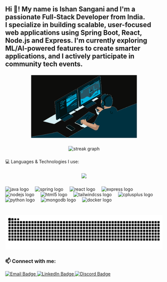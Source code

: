 <h2 align="left">Hi 👋! My name is Ishan Sangani and I'm a passionate Full-Stack Developer from India.<br>I specialize in building scalable, user-focused web applications using Spring Boot, React, Node.js and Express. I'm currently exploring ML/AI-powered features to create smarter applications, and I actively participate in community tech events.</h2>

###

<div align="center">
  <img height="200" src="https://raw.githubusercontent.com/Potential17/Potential17/master/user%20(2).gif"  />
</div>

###

<div align="center">
  <img src="https://streak-stats.demolab.com?user=IshanSangani&locale=en&mode=weekly&theme=dracula&hide_border=false&border_radius=5" height="200" alt="streak graph"  />
</div>

###

<p align="left">💻 Languages & Technologies I use:</p>

###

<div align="center">
  <img height="150" src="https://www.yessinfotech.com/wp-content/uploads/2019/11/spring-boot-logo.png"  />
</div>

###

<div align="left">
  <img src="https://cdn.jsdelivr.net/gh/devicons/devicon/icons/java/java-original.svg" height="50" alt="java logo"  />
  <img width="12" />
  <img src="https://cdn.simpleicons.org/spring/6DB33F" height="50" alt="spring logo"  />
  <img width="12" />
  <img src="https://cdn.simpleicons.org/react/61DAFB" height="50" alt="react logo"  />
  <img width="12" />
  <img src="https://skillicons.dev/icons?i=express" height="50" alt="express logo"  />
  <img width="12" />
  <img src="https://cdn.simpleicons.org/nodedotjs/339933" height="50" alt="nodejs logo"  />
  <img width="12" />
  <img src="https://cdn.simpleicons.org/html5/E34F26" height="50" alt="html5 logo"  />
  <img width="12" />
  <img src="https://cdn.simpleicons.org/tailwindcss/06B6D4" height="50" alt="tailwindcss logo"  />
  <img width="12" />

  <img src="https://cdn.jsdelivr.net/gh/devicons/devicon/icons/cplusplus/cplusplus-original.svg" height="50" alt="cplusplus logo"  />
  <img width="12" />
  <img src="https://cdn.simpleicons.org/python/3776AB" height="50" alt="python logo"  />
  <img width="12" />
  <img src="https://cdn.simpleicons.org/mongodb/47A248" height="50" alt="mongodb logo"  />

  <img width="12" />
  <img src="https://cdn.jsdelivr.net/gh/devicons/devicon/icons/docker/docker-original.svg" height="50" alt="docker logo"  />
</div>

###

<br clear="both">

<img src="https://raw.githubusercontent.com/IshanSangani/IshanSangani/output/snake.svg" alt="Snake animation" />

###
<h3 align="left">📫 Connect with me:</h3>

<p align="left">
  <a href="mailto:ishansangani13@gmail.com" target="_blank">
    <img src="https://img.shields.io/badge/Email-D14836?style=for-the-badge&logo=gmail&logoColor=white" alt="Email Badge"/>
  </a>
  <a href="https://www.linkedin.com/in/ishan-sangani/" target="_blank">
    <img src="https://img.shields.io/badge/LinkedIn-0077B5?style=for-the-badge&logo=linkedin&logoColor=white" alt="LinkedIn Badge"/>
  </a>
  <a href="https://discord.com/users/your-discord-id" target="_blank">
    <img src="https://img.shields.io/badge/Discord-5865F2?style=for-the-badge&logo=discord&logoColor=white" alt="Discord Badge"/>
  </a>
</p>

